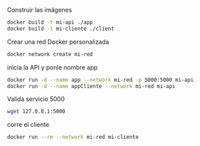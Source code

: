 
Construir las imágenes

```sh
docker build -t mi-api ./app
docker build -t mi-cliente ./client
```

Crear una red Docker personalizada
```sh
docker network create mi-red
```

inicia la API y ponle nombre app
```sh
docker run -d --name app --network mi-red -p 5000:5000 mi-api
docker run -d --name appCliente --network mi-red mi-api
```

Valida servicio 5000
```sh
wget 127.0.0.1:5000
```

corre el cliente
```sh
docker run --rm --network mi-red mi-cliente
```